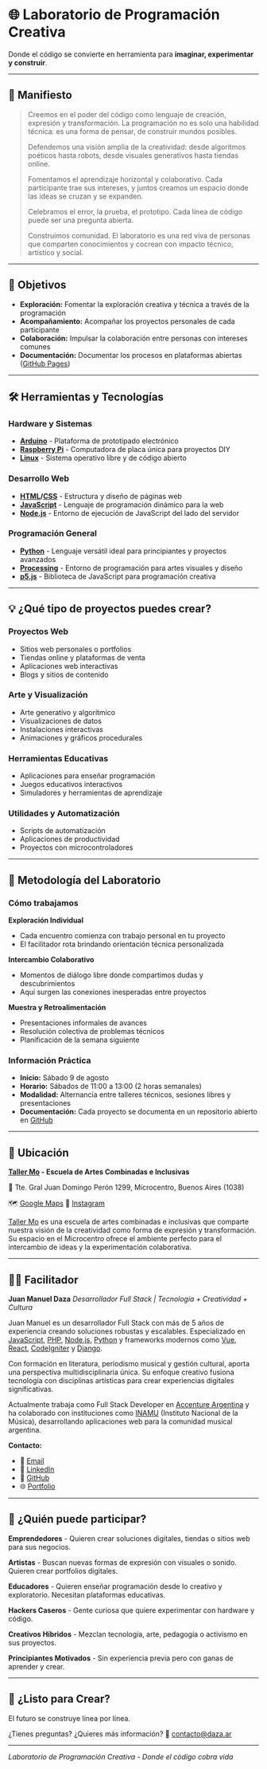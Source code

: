 # 🌐 Laboratorio de Programación Creativa

Donde el código se convierte en herramienta para **imaginar, experimentar y construir**.

---

## 📜 Manifiesto

> Creemos en el poder del código como lenguaje de creación, expresión y transformación.
> La programación no es solo una habilidad técnica: es una forma de pensar, de construir mundos posibles.
>
> Defendemos una visión amplia de la creatividad: desde algoritmos poéticos hasta robots, desde visuales generativos hasta tiendas online.
>
> Fomentamos el aprendizaje horizontal y colaborativo. Cada participante trae sus intereses, y juntos creamos un espacio donde las ideas se cruzan y se expanden.
>
> Celebramos el error, la prueba, el prototipo. Cada línea de código puede ser una pregunta abierta.
>
> Construimos comunidad. El laboratorio es una red viva de personas que comparten conocimientos y cocrean con impacto técnico, artístico y social.

---

## 🎯 Objetivos

- **Exploración:** Fomentar la exploración creativa y técnica a través de la programación
- **Acompañamiento:** Acompañar los proyectos personales de cada participante
- **Colaboración:** Impulsar la colaboración entre personas con intereses comunes
- **Documentación:** Documentar los procesos en plataformas abiertas ([GitHub Pages](https://pages.github.com/))

---

## 🛠️ Herramientas y Tecnologías

### Hardware y Sistemas
- **[Arduino](https://www.arduino.cc/)** - Plataforma de prototipado electrónico
- **[Raspberry Pi](https://www.raspberrypi.org/)** - Computadora de placa única para proyectos DIY
- **[Linux](https://www.linux.org/)** - Sistema operativo libre y de código abierto

### Desarrollo Web
- **[HTML](https://developer.mozilla.org/es/docs/Web/HTML)/[CSS](https://developer.mozilla.org/es/docs/Web/CSS)** - Estructura y diseño de páginas web
- **[JavaScript](https://developer.mozilla.org/es/docs/Web/JavaScript)** - Lenguaje de programación dinámico para la web
- **[Node.js](https://nodejs.org/)** - Entorno de ejecución de JavaScript del lado del servidor

### Programación General
- **[Python](https://www.python.org/)** - Lenguaje versátil ideal para principiantes y proyectos avanzados
- **[Processing](https://processing.org/)** - Entorno de programación para artes visuales y diseño
- **[p5.js](https://p5js.org/)** - Biblioteca de JavaScript para programación creativa

---

## 💡 ¿Qué tipo de proyectos puedes crear?

### Proyectos Web
- Sitios web personales o portfolios
- Tiendas online y plataformas de venta
- Aplicaciones web interactivas
- Blogs y sitios de contenido

### Arte y Visualización
- Arte generativo y algorítmico
- Visualizaciones de datos
- Instalaciones interactivas
- Animaciones y gráficos procedurales

### Herramientas Educativas
- Aplicaciones para enseñar programación
- Juegos educativos interactivos
- Simuladores y herramientas de aprendizaje

### Utilidades y Automatización
- Scripts de automatización
- Aplicaciones de productividad
- Proyectos con microcontroladores

---

## 🧩 Metodología del Laboratorio

### Cómo trabajamos

**Exploración Individual**
- Cada encuentro comienza con trabajo personal en tu proyecto
- El facilitador rota brindando orientación técnica personalizada

**Intercambio Colaborativo**
- Momentos de diálogo libre donde compartimos dudas y descubrimientos
- Aquí surgen las conexiones inesperadas entre proyectos

**Muestra y Retroalimentación**
- Presentaciones informales de avances
- Resolución colectiva de problemas técnicos
- Planificación de la semana siguiente

### Información Práctica

- **Inicio:** Sábado 9 de agosto
- **Horario:** Sábados de 11:00 a 13:00 (2 horas semanales)
- **Modalidad:** Alternancia entre talleres técnicos, sesiones libres y presentaciones
- **Documentación:** Cada proyecto se documenta en un repositorio abierto en [GitHub](https://github.com/)

---

## 📍 Ubicación

**[Taller Mo](https://www.instagram.com/taller.mo/) - Escuela de Artes Combinadas e Inclusivas**

📍 Tte. Gral Juan Domingo Perón 1299, Microcentro, Buenos Aires (1038)

🗺️ [Google Maps](https://maps.app.goo.gl/KaN1YyPsimvKxeFg9)
🔗 [Instagram](https://www.instagram.com/taller.mo/)

[Taller Mo](https://www.instagram.com/taller.mo/) es una escuela de artes combinadas e inclusivas que comparte nuestra visión de la creatividad como forma de expresión y transformación. Su espacio en el Microcentro ofrece el ambiente perfecto para el intercambio de ideas y la experimentación colaborativa.

---

## 👨‍🏫 Facilitador

**Juan Manuel Daza**
*Desarrollador Full Stack | Tecnología + Creatividad + Cultura*

Juan Manuel es un desarrollador Full Stack con más de 5 años de experiencia creando soluciones robustas y escalables. Especializado en [JavaScript](https://developer.mozilla.org/es/docs/Web/JavaScript), [PHP](https://www.php.net/), [Node.js](https://nodejs.org/), [Python](https://www.python.org/) y frameworks modernos como [Vue](https://vuejs.org/), [React](https://reactjs.org/), [CodeIgniter](https://codeigniter.com/) y [Django](https://www.djangoproject.com/).

Con formación en literatura, periodismo musical y gestión cultural, aporta una perspectiva multidisciplinaria única. Su enfoque creativo fusiona tecnología con disciplinas artísticas para crear experiencias digitales significativas.

Actualmente trabaja como Full Stack Developer en [Accenture Argentina](https://www.accenture.com/ar-es) y ha colaborado con instituciones como [INAMU](https://www.inamu.musica.ar/) (Instituto Nacional de la Música), desarrollando aplicaciones web para la comunidad musical argentina.

**Contacto:**
- 📧 [Email](mailto:juanmanueldaza@gmail.com)
- 🔗 [LinkedIn](https://linkedin.com/in/juanmanueldaza)
- 🐙 [GitHub](https://github.com/juanmanueldaza)
- 🌐 [Portfolio](https://daza.ar)

---

## 👥 ¿Quién puede participar?

**Emprendedores** - Quieren crear soluciones digitales, tiendas o sitios web para sus negocios.

**Artistas** - Buscan nuevas formas de expresión con visuales o sonido. Quieren crear portfolios digitales.

**Educadores** - Quieren enseñar programación desde lo creativo y exploratorio. Necesitan plataformas educativas.

**Hackers Caseros** - Gente curiosa que quiere experimentar con hardware y código.

**Creativos Híbridos** - Mezclan tecnología, arte, pedagogía o activismo en sus proyectos.

**Principiantes Motivados** - Sin experiencia previa pero con ganas de aprender y crear.

---

## 🚀 ¿Listo para Crear?

El futuro se construye línea por línea.

¿Tienes preguntas? ¿Quieres más información?
📧 [contacto@daza.ar](mailto:contacto@daza.ar)

---

*Laboratorio de Programación Creativa - Donde el código cobra vida*
